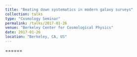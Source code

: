 ```yaml
---
title: "Beating down systematics in modern galaxy surveys"
collection: talks
type: "Cosmology Seminar"
permalink: /talks/2017-01-26
venue: "Berkeley Center for Cosmological Physics"
date: 2017-01-26
location: "Berkeley, CA, US"
---
```


======

